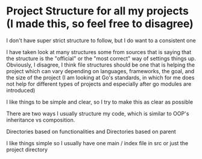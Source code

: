 # Project Structure for all my projects (I made this, so feel free to disagree)

I don't have super strict structure to follow, but I do want to a consistent one

I have taken look at many structures some from sources that is saying that the structure is the "official" or the "most correct" way of settings things up. Obviously, I disagree, I think file structures should be one that is helping the project which can vary depending on languages, frameworks, the goal, and the size of the project (I am looking at Go's standards, in which for me does not help for different types of projects and especially after go modules are introduced)

I like things to be simple and clear, so I try to make this as clear as possible

There are two ways I usually structure my code, which is similar to OOP's inheritance vs composition.

Directories based on functionalities and Directories based on parent

I like things simple so I usually have one main / index file in src or just the project directory

